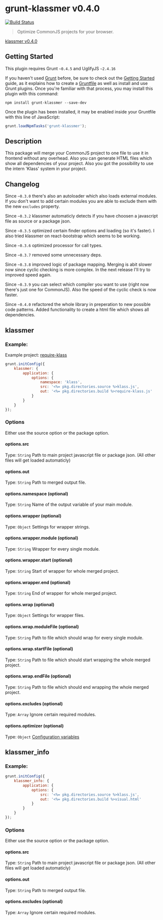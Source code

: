 # grunt-klassmer v0.4.0
[![Build Status](https://travis-ci.org/ayecue/grunt-klassmer.png?branch=master)](https://travis-ci.org/ayecue/grunt-klassmer)

> Optimize CommonJS projects for your browser.

[klassmer v0.4.0](https://github.com/ayecue/klassmer)

## Getting Started
This plugin requires Grunt `~0.4.5` and UglifyJS `~2.4.16`

If you haven't used [Grunt](http://gruntjs.com/) before, be sure to check out the [Getting Started](http://gruntjs.com/getting-started) guide, as it explains how to create a [Gruntfile](http://gruntjs.com/sample-gruntfile) as well as install and use Grunt plugins. Once you're familiar with that process, you may install this plugin with this command:

```shell
npm install grunt-klassmer --save-dev
```

Once the plugin has been installed, it may be enabled inside your Gruntfile with this line of JavaScript:

```js
grunt.loadNpmTasks('grunt-klassmer');
```


## Description

This package will merge your CommonJS project to one file to use it in frontend without any overhead. Also you can generate HTML files which show all dependencies of your project. Also you got the possibility to use the intern 'Klass' system in your project.


## Changelog

Since `~0.3.0` there's also an autoloader which also loads external modules. If you don't want to add certain modules you are able to exclude them with the new `excludes` property.

Since `~0.3.2` klassmer automaticly detects if you have choosen a javascript file as source or a package json.

Since `~0.3.5` optimized certain finder options and loading (so it's faster). I also tried klassmer on react-bootstrap which seems to be working.

Since `~0.3.6` optimized processor for call types.

Since `~0.3.7` removed some unnecessary deps.

Since `~0.3.8` improved logic of package mapping. Merging is abit slower now since cyclic checking is more complex. In the next release I'll try to improved speed again.

Since `~0.3.9` you can select which compiler you want to use (right now there's just one for CommonJS). Also the speed of the cyclic check is now faster.

Since `~0.4.0` refactored the whole library in preperation to new possible code patterns. Added functionality to create a html file which shows all dependencies.


## klassmer

### Example:

Example project: [require-klass](https://github.com/ayecue/require-klass)

```js
grunt.initConfig({
    klassmer: {
        application: {
            options: {
                namespace: 'klass',
                src: '<%= pkg.directories.source %>klass.js',
                out: '<%= pkg.directories.build %>require-klass.js'
            }
        }
    }
});
```


### Options

Either use the source option or the package option.

#### options.src
Type: `String`
Path to main project javascript file or package json. (All other files will get loaded automaticly)

#### options.out
Type: `String`
Path to merged output file.

#### options.namespace (optional)
Type: `String`
Name of the output variable of your main module.

#### options.wrapper (optional)
Type: `Object`
Settings for wrapper strings.

#### options.wrapper.module (optional)
Type: `String`
Wrapper for every single module.

#### options.wrapper.start (optional)
Type: `String`
Start of wrapper for whole merged project.

#### options.wrapper.end (optional)
Type: `String`
End of wrapper for whole merged project.

#### options.wrap (optional)
Type: `Object`
Settings for wrapper files.

#### options.wrap.moduleFile (optional)
Type: `String`
Path to file which should wrap for every single module.

#### options.wrap.startFile (optional)
Type: `String`
Path to file which should start wrapping the whole merged project.

#### options.wrap.endFile (optional)
Type: `String`
Path to file which should end wrapping the whole merged project.

#### options.excludes (optional)
Type: `Array`
Ignore certain required modules.

#### options.optimizer (optional)
Type: `Object`
[Configuration variables](http://lisperator.net/uglifyjs/codegen)


## klassmer_info

### Example:

```js
grunt.initConfig({
    klassmer_info: {
        application: {
            options: {
                src: '<%= pkg.directories.source %>klass.js',
                out: '<%= pkg.directories.build %>visual.html'
            }
        }
    }
});
```


### Options

Either use the source option or the package option.

#### options.src
Type: `String`
Path to main project javascript file or package json. (All other files will get loaded automaticly)

#### options.out
Type: `String`
Path to merged output file.

#### options.excludes (optional)
Type: `Array`
Ignore certain required modules.